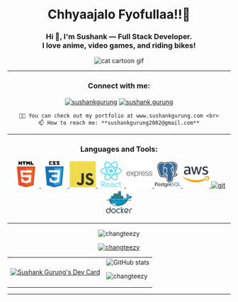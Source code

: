 <h1 align="center">Chhyaajalo Fyofullaa!!🙏</h1>

<h3 align="center">Hi 👋, I'm Sushank — Full Stack Developer. <br> I love anime, video games, and riding bikes!</h3>

<p align="center">
    <img src="https://media.giphy.com/media/1tTeNNilc8XAdlZTdV/giphy.gif" width="480" height="485" alt="cat cartoon gif"/>
</p>

<hr/>

<div align="center">
    <h3>Connect with me:</h3>
    <p>
        <a href="https://twitter.com/sushankgurung" target="blank"><img align="center" src="https://raw.githubusercontent.com/rahuldkjain/github-profile-readme-generator/master/src/images/icons/Social/twitter.svg" alt="sushankgurung" height="30" width="40" /></a>
        <a href="https://linkedin.com/in/sushank-gurung" target="blank"><img align="center" src="https://raw.githubusercontent.com/rahuldkjain/github-profile-readme-generator/master/src/images/icons/Social/linked-in-alt.svg" alt="sushank gurung" height="30" width="40" /></a>
    </p>

    👨‍💻 You can check out my portfolio at www.sushankgurung.com <br>
    📫 How to reach me: **sushankgurung2002@gmail.com**
</div>

<hr/>

<div align="center">
    <h3>Languages and Tools:</h3>
    <p>
        <a href="https://www.w3.org/html/" target="_blank" rel="noreferrer">
            <img src="https://raw.githubusercontent.com/devicons/devicon/master/icons/html5/html5-original-wordmark.svg" alt="html5" width="60" height="60"/>
        </a>
        <a href="https://www.w3schools.com/css/" target="_blank" rel="noreferrer">
            <img src="https://raw.githubusercontent.com/devicons/devicon/master/icons/css3/css3-original-wordmark.svg" alt="css3" width="60" height="60"/>
        </a>
        <a href="https://developer.mozilla.org/en-US/docs/Web/JavaScript" target="_blank" rel="noreferrer">
            <img src="https://raw.githubusercontent.com/devicons/devicon/master/icons/javascript/javascript-original.svg" alt="javascript" width="60" height="60"/>
        </a>
        <a href="https://reactjs.org/" target="_blank" rel="noreferrer">
            <img src="https://raw.githubusercontent.com/devicons/devicon/master/icons/react/react-original-wordmark.svg" alt="react" width="60" height="60"/>
        </a>
        <a href="https://expressjs.com" target="_blank" rel="noreferrer">
            <img src="https://raw.githubusercontent.com/devicons/devicon/master/icons/express/express-original-wordmark.svg" alt="express" width="60" height="60"/>
        </a>
        <a href="https://www.postgresql.org" target="_blank" rel="noreferrer">
            <img src="https://raw.githubusercontent.com/devicons/devicon/master/icons/postgresql/postgresql-original-wordmark.svg" alt="postgresql" width="60" height="60"/>
        </a>
        <a href="https://aws.amazon.com" target="_blank" rel="noreferrer">
            <img src="https://raw.githubusercontent.com/devicons/devicon/master/icons/amazonwebservices/amazonwebservices-original-wordmark.svg" alt="aws" width="60" height="60"/>
        </a>
        <a href="https://git-scm.com/" target="_blank" rel="noreferrer">
            <img src="https://www.vectorlogo.zone/logos/git-scm/git-scm-icon.svg" alt="git" width="60" height="60"/>
        </a>
        <a href="https://docker.com" target="_blank" rel="noreferrer">
            <img src="https://raw.githubusercontent.com/devicons/devicon/master/icons/docker/docker-original-wordmark.svg" alt="docker" width="60" height="60"/>
        </a>
    </p>
</div>

<hr/>

<p align="center"> <img src="https://komarev.com/ghpvc/?username=changteezy&label=Profile%20views&color=0e75b6&style=flat" alt="changteezy" /> </p>

<p align="center"> <a href="https://github.com/ryo-ma/github-profile-trophy"><img src="https://github-profile-trophy.vercel.app/?username=changteezy" alt="changteezy" /></a> </p>

<div align="center">
    <table>
        <tr>
            <td>
                <a href="https://app.daily.dev/changteezy">
                    <img src="https://api.daily.dev/devcards/v2/7o3Iyhf82kYr3dHqWJUul.png?r=u0n&type=default" width="356" alt="Sushank Gurung's Dev Card"/>
                </a>
            </td>
            <td>
                <img src="https://github-readme-stats.vercel.app/api?username=changteezy&show_icons=true&locale=en" alt="GitHub stats" width="356" />
                <p><img src="https://github-readme-streak-stats.herokuapp.com/?user=changteezy&" alt="changteezy" /></p>
            </td>
        </tr>
    </table>
</div>

<hr/>
